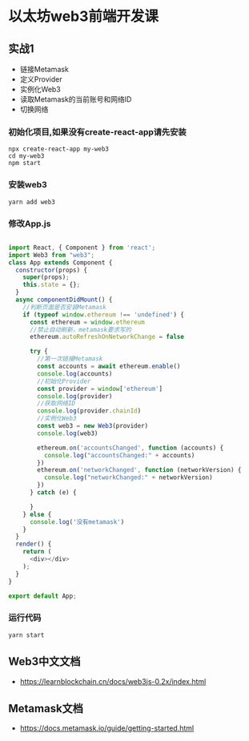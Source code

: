 # 以太坊web3前端开发课

## 实战1
- 链接Metamask
- 定义Provider
- 实例化Web3
- 读取Metamask的当前账号和网络ID
- 切换网络
### 初始化项目,如果没有create-react-app请先安装
```
npx create-react-app my-web3
cd my-web3
npm start
```
### 安装web3
```
yarn add web3
```
### 修改App.js

```javascript

import React, { Component } from 'react';
import Web3 from "web3";
class App extends Component {
  constructor(props) {
    super(props);
    this.state = {};
  }
  async componentDidMount() {
    //判断页面是否安装Metamask
    if (typeof window.ethereum !== 'undefined') {
      const ethereum = window.ethereum
      //禁止自动刷新，metamask要求写的
      ethereum.autoRefreshOnNetworkChange = false

      try {
        //第一次链接Metamask
        const accounts = await ethereum.enable()
        console.log(accounts)
        //初始化Provider
        const provider = window['ethereum']
        console.log(provider)
        //获取网络ID
        console.log(provider.chainId)
        //实例化Web3
        const web3 = new Web3(provider)
        console.log(web3)

        ethereum.on('accountsChanged', function (accounts) {
          console.log("accountsChanged:" + accounts)
        })
        ethereum.on('networkChanged', function (networkVersion) {
          console.log("networkChanged:" + networkVersion)
        })
      } catch (e) {

      }
    } else {
      console.log('没有metamask')
    }
  }
  render() {
    return (
      <div></div>
    );
  }
}

export default App;

```
### 运行代码
```
yarn start
```


## Web3中文文档
- https://learnblockchain.cn/docs/web3js-0.2x/index.html
## Metamask文档
- https://docs.metamask.io/guide/getting-started.html
